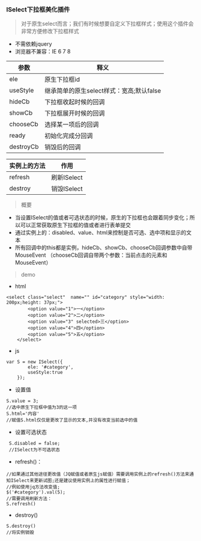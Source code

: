 ### ISelect下拉框美化插件
> 对于原生select而言；我们有时候想要自定义下拉框样式；使用这个插件会非常方便修改下拉框样式

- 不需依赖jquery
- 浏览器不兼容：IE 6 7 8 

参数 | 释义
---|---
ele | 原生下拉框id
useStyle | 继承简单的原生select样式：宽高;默认false
hideCb | 下拉框收起时候的回调
showCb | 下拉框展开时候的回调
chooseCb | 选择某一项后的回调
ready | 初始化完成分回调
destroyCb | 销毁后的回调

实例上的方法 | 作用
---|---
refresh | 刷新ISelect
destroy | 销毁ISelect

> 概要

- 当设置ISelect的值或者可选状态的时候，原生的下拉框也会跟着同步变化；所以可以正常获取原生下拉框的值或者进行表单提交
- 通过实例上的：disabled、value、html来控制是否可选、选中项和显示的文本
- 所有回调中的this都是实例，hideCb、showCb、chooseCb回调参数中自带MouseEvent （chooseCb回调自带两个参数：当前点击的元素和MouseEvent）
> demo
- html
```
<select class="select"  name="" id="category" style="width: 200px;height: 37px;">
        <option value="1">一</option>
        <option value="2">二</option>
        <option value="3" selected>三</option>
        <option value="4">四</option>
        <option value="5">五</option>
    </select>
```
- js

```
var S = new ISelect({
        ele: '#category',
        useStyle:true
    });
```
- 设置值
```
S.value = 3;
//选中原生下拉框中值为3的这一项
S.html='内容'
//赋值S.html仅仅是更改了显示的文本,并没有改变当前选中的值
```
- 设置可选状态
```
 S.disabled = false;
 //ISelect为不可选状态
```
- refresh()：
```
//如果通过其他途径更改值（JQ赋值或者原生js赋值）需要调用实例上的refresh()方法来通知ISelect来更新试图;还是建议使用实例上的属性进行赋值；
//例如使用jq方法改变值;
$('#category').val(5);
//需要调用刷新方法：
S.refresh()
```
- destroy()
```
S.destroy()
//将实例销毁
```
